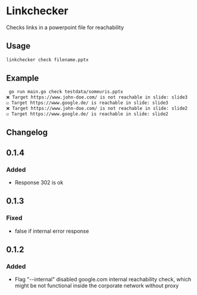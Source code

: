 # Linkchecker

Checks links in a powerpoint file for reachability

## Usage

```bash
linkchecker check filename.pptx
```

## Example

```bash
 go run main.go check testdata/someuris.pptx
❌ Target https://www.john-doe.com/ is not reachable in slide: slide3
☑️ Target https://www.google.de/ is reachable in slide: slide3
❌ Target https://www.john-doe.com/ is not reachable in slide: slide2
☑️ Target https://www.google.de/ is reachable in slide: slide2
```

## Changelog

## 0.1.4

### Added

- Response 302 is ok

## 0.1.3

### Fixed

- false if internal error response

## 0.1.2

### Added

- Flag "--internal" disabled google.com internal reachability check, which might be not functional inside the corporate network without proxy